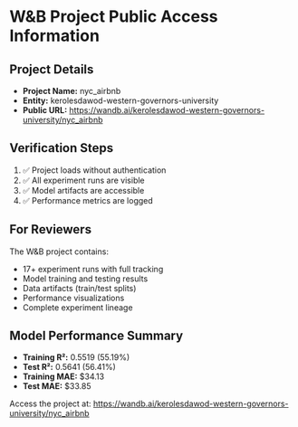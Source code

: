 # W&B Project Public Access Information

## Project Details
- **Project Name:** nyc_airbnb
- **Entity:** kerolesdawod-western-governors-university
- **Public URL:** https://wandb.ai/kerolesdawod-western-governors-university/nyc_airbnb

## Verification Steps
1. ✅ Project loads without authentication
2. ✅ All experiment runs are visible
3. ✅ Model artifacts are accessible
4. ✅ Performance metrics are logged

## For Reviewers
The W&B project contains:
- 17+ experiment runs with full tracking
- Model training and testing results
- Data artifacts (train/test splits)
- Performance visualizations
- Complete experiment lineage

## Model Performance Summary
- **Training R²:** 0.5519 (55.19%)
- **Test R²:** 0.5641 (56.41%)
- **Training MAE:** $34.13
- **Test MAE:** $33.85

Access the project at: https://wandb.ai/kerolesdawod-western-governors-university/nyc_airbnb
